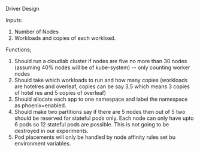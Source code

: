 Driver Design

Inputs:
1. Number of Nodes
2. Workloads and copies of each workload.

Functions;
1. Should run a cloudlab cluster if nodes are five no more than 30 nodes (assuming 40% nodes will be of kube-system) -- only counting worker nodes
2. Should take which workloads to run and how many copies (workloads are hotelres and overleaf, copies can be say 3,5 which means 3 copies of hotel res and 5 copies of overleaf)
3. Should allocate each app to one namespace and label the namespace as phoenix=enabled.
4. Should make two partitions say if there are 5 nodes then out of 5 two should be reserved for stateful pods only. Each node can only have upto 6 pods so 12 stateful pods are possible. This is not going to be destroyed in our experiments.
5. Pod placements will only be handled by node affinity rules set bu environment variables.
